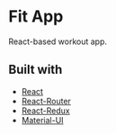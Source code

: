 # Fit App

React-based workout app.

## Built with
- [React](https://reactjs.org/)
- [React-Router](https://reactrouter.com/)
- [React-Redux](https://react-redux.js.org/)
- [Material-UI](https://material-ui.com/)


